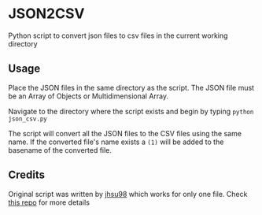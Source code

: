# JSON2CSV
Python script to convert json files to csv files in the current working directory

## Usage
Place the JSON files in the same directory as the script. The JSON file must be an Array of Objects or Multidimensional Array.

Navigate to the directory where the script exists and begin by typing `python json_csv.py`

The script will convert all the JSON files to the CSV files using the same name. If the converted file's name exists a `(1)` will be added to the basename of the converted file.

## Credits
Original script was written by [jhsu98](https://github.com/jhsu98) which works for only one file. Check [this repo](https://github.com/jhsu98/json-csv-converter) for more details
